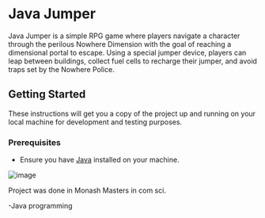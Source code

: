 # Java Jumper

Java Jumper is a simple RPG game where players navigate a character through the perilous Nowhere Dimension with the goal of reaching a dimensional portal to escape. Using a special jumper device, players can leap between buildings, collect fuel cells to recharge their jumper, and avoid traps set by the Nowhere Police.

## Getting Started

These instructions will get you a copy of the project up and running on your local machine for development and testing purposes.

### Prerequisites

- Ensure you have [Java](https://java.com/en/download/) installed on your machine.



![image](https://github.com/Nafis28/termjumper/assets/30291815/fbbb4e2b-669c-4298-9b73-be459a63a8e9)


Project was done in Monash Masters in com sci.

-Java programming

